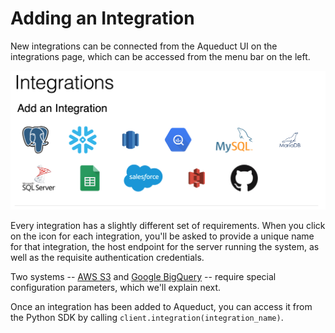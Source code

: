 # Adding an Integration

New integrations can be connected from the Aqueduct UI on the integrations page, which can be accessed from the menu bar on the left.&#x20;

![](<../../.gitbook/assets/image (1).png>)

Every integration has a slightly different set of requirements. When you click on the icon for each integration, you'll be asked to provide a unique name for that integration, the host endpoint for the server running the system, as well as the requisite authentication credentials.&#x20;

Two systems -- [AWS S3](connecting-to-aws-s3.md) and [Google BigQuery](connecting-to-google-bigquery.md) -- require special configuration parameters, which we'll explain next.&#x20;

Once an integration has been added to Aqueduct, you can access it from the Python SDK by calling `client.integration(integration_name)`.
